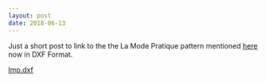 ```yaml
---
layout: post
date: 2018-06-13
---
```


Just a short post to link to the the La Mode Pratique pattern mentioned [here](https://jeremyerwin.github.io/blog/2018/06/04/corsage-en-velours-chataigne) now in DXF Format.

[lmp.dxf](/images/lmp30.dxf)
